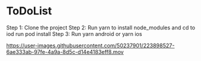 # ToDoList
Step 1: Clone the project
Step 2: Run yarn to install node_modules and cd to iod run pod install
Step 3: Run yarn android or yarn ios

https://user-images.githubusercontent.com/50237901/223898527-6ae333ab-97fe-4a9a-8d5c-d14e4183eff8.mov


